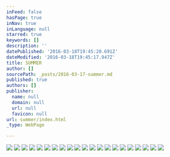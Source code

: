 ```yaml
---
inFeed: false
hasPage: true
inNav: true
inLanguage: null
starred: true
keywords: []
description: ''
datePublished: '2016-03-18T19:45:20.691Z'
dateModified: '2016-03-18T19:45:17.947Z'
title: SUMMER
author: []
sourcePath: _posts/2016-03-17-summer.md
published: true
authors: []
publisher:
  name: null
  domain: null
  url: null
  favicon: null
url: summer/index.html
_type: WebPage

---
```

![](https://s3-us-west-2.amazonaws.com/the-grid-img/p/dfbc3986281b6dbd2242fbfdfdffec25a804be93.jpg)
![](https://s3-us-west-2.amazonaws.com/the-grid-img/p/722a8223b62de37fdebf956dd3d5d118f42ec2c1.jpg)
![](https://s3-us-west-2.amazonaws.com/the-grid-img/p/0f91fecc591e38a2c8dd1f8c22bcfd955a3db7ef.jpg)
![](https://s3-us-west-2.amazonaws.com/the-grid-img/p/4b852556e418947a3d317d9c229034611ef58adc.jpg)
![](https://the-grid-user-content.s3-us-west-2.amazonaws.com/193093f4-a5e2-471e-ad17-b73c56aecbba.jpg)
![](https://s3-us-west-2.amazonaws.com/the-grid-img/p/49a2a97d81a542ab5ef889b54f31ef4cc899d465.jpg)
![](https://s3-us-west-2.amazonaws.com/the-grid-img/p/a819a1b9c1e9fb8ce906501a5905acbcf8a23a2c.jpg)
![](https://s3-us-west-2.amazonaws.com/the-grid-img/p/6c1042c98f29b10e170e640e715c72e1b18b37fc.jpg)
![](https://s3-us-west-2.amazonaws.com/the-grid-img/p/a8bae73dd878effd0c8d4a0766b7633b6e9f933d.jpg)
![](https://s3-us-west-2.amazonaws.com/the-grid-img/p/85ebc42d1c65bb6fc2ae76eb96ee150968e8295b.jpg)
![](https://s3-us-west-2.amazonaws.com/the-grid-img/p/a541fd70384b1c076cc6dfa3530c211ed1553db2.jpg)
![](https://s3-us-west-2.amazonaws.com/the-grid-img/p/ba2e7106f195143f66ac067456679518dfffbf4a.jpg)
![](https://s3-us-west-2.amazonaws.com/the-grid-img/p/4efc7fc745820bda4b6483e30407cd883829ed3f.jpg)
![](https://s3-us-west-2.amazonaws.com/the-grid-img/p/8ce486040412b521f260629223f53b369bc5776c.jpg)
![](https://s3-us-west-2.amazonaws.com/the-grid-img/p/e4411101187ba746e5c19dfb11198feb966c4d2b.jpg)
![](https://the-grid-user-content.s3-us-west-2.amazonaws.com/72dd948a-3fee-456d-84a2-163be10972f4.jpg)
![](https://s3-us-west-2.amazonaws.com/the-grid-img/p/eae3d4fa97783f18d159aef3fd3c43feb5119c35.jpg)
![](https://the-grid-user-content.s3-us-west-2.amazonaws.com/94979a31-99ee-4ee0-8b3c-e382dd0bdc16.jpg)
![](https://s3-us-west-2.amazonaws.com/the-grid-img/p/d8e4eb0bfd330d0a6799e748ac8fafe9851395b7.jpg)
![](https://s3-us-west-2.amazonaws.com/the-grid-img/p/5ea1c71c167493426f1fb37d77a2e0e6bbe0c9a3.jpg)
![](https://s3-us-west-2.amazonaws.com/the-grid-img/p/cc9f0e43179cfbd4412ce13ee81782f21f1530d5.jpg)